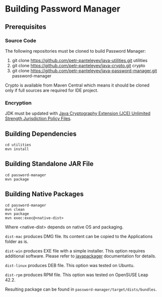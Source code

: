 # Building Password Manager
## Prerequisites
### Source Code
The following repositories must be cloned to build Password Manager:

1. git clone https://github.com/petr-panteleyev/java-utilities.git utilities
2. git clone https://github.com/petr-panteleyev/java-crypto.git crypto
3. git clone https://github.com/petr-panteleyev/java-password-manager.git password-manager

Crypto is available from Maven Central which means it should be cloned only if full sources are required for IDE project.

### Encryption
JDK must be updated with [Java Cryptography Extension (JCE) Unlimited Strength Jurisdiction Policy Files](http://www.oracle.com/technetwork/java/javase/downloads/index.html).

## Building Dependencies

```
cd utilities
mvn install
```

## Building Standalone JAR File

```
cd password-manager
mvn package
```

## Building Native Packages

```
cd password-manager
mvn clean
mvn package
mvn exec:exec@<native-dist>
```

Where &lt;native-dist> depends on native OS and packaging.

`dist-mac` produces DMG file. Its content can be copied to the Applications folder as is.

`dist-win` produces EXE file with a simple installer. This option requires additional software. Please refer to
[javapackager](https://docs.oracle.com/javase/8/docs/technotes/tools/unix/javapackager.html) documentation for details.

`dist-linux` produces DEB file. This option was tested on Ubuntu.

`dist-rpm` produces RPM file. This option was tested on OpenSUSE Leap 42.2.

Resulting package can be found in `password-manager/target/dists/bundles`.
